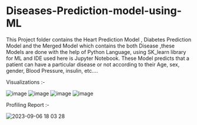# Diseases-Prediction-model-using-ML
This Project folder contains the Heart Prediction Model , Diabetes Prediction Model and the Merged Model which contains the both Disease ,these Models are done with the help of Python Language, using SK_learn library for ML and IDE used here is Jupyter Notebook. These Model predicts that a patient can have a particular disease or not according to their Age, sex, gender, Blood Pressure, insulin, etc....

Visualizations :-


![image](https://github.com/Tanay600/Diseases-Prediction-model-using-ML/assets/114192101/bd73c24e-9b93-4da3-a8dd-4d98a0db9c5f)
![image](https://github.com/Tanay600/Diseases-Prediction-model-using-ML/assets/114192101/c1489d9f-e772-4882-aea5-583687cb99e5)
![image](https://github.com/Tanay600/Diseases-Prediction-model-using-ML/assets/114192101/72d02cfa-0fbf-4de3-a736-25dbd9fc555b)
![image](https://github.com/Tanay600/Diseases-Prediction-model-using-ML/assets/114192101/6f37d2b0-e1cd-4900-a9df-9cb7834bad0b)


Profiling Report :- 

![2023-09-06 18 03 28](https://github.com/Tanay600/Diseases-Prediction-model-using-ML/assets/114192101/43ffa4b7-5864-44a5-a70a-b87208a21a7e)
